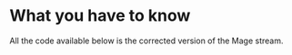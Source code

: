 # What you have to know 
All the code available below is the corrected version of the Mage stream. 
